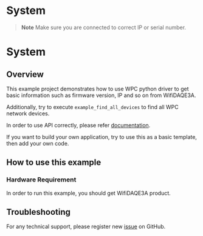 
# System
> **Note**
> Make sure you are connected to correct IP or serial number.

# System

## Overview

This example project demonstrates how to use WPC python driver to get basic information 
such as firmware version, IP and so on from WifiDAQE3A.

Additionally, try to execute `example_find_all_devices` to find all WPC network devices.

In order to use API correctly, please refer [documentation](https://wpc-systems-ltd.github.io/WPC_Python_driver_release/).

If you want to build your own application, try to use this as a basic template, then add your own code.

## How to use this example

### Hardware Requirement

In order to run this example, you should get WifiDAQE3A product. 

## Troubleshooting

For any technical support, please register new [issue](https://github.com/WPC-Systems-Ltd/WPC_Python_driver_release/issues) on GitHub.